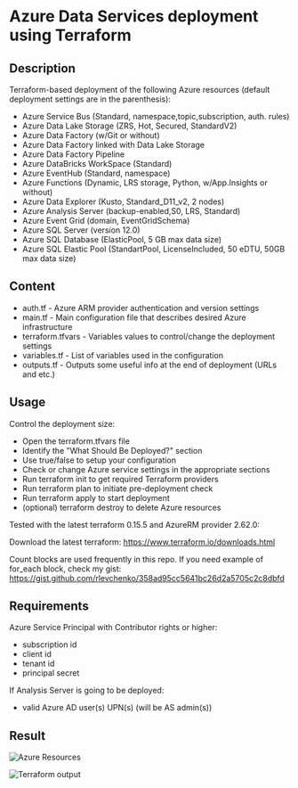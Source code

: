 # Azure Data Services deployment using Terraform

## Description

Terraform-based deployment of the following Azure resources (default deployment settings are in the parenthesis):

- Azure Service Bus (Standard, namespace,topic,subscription, auth. rules)
- Azure Data Lake Storage (ZRS, Hot, Secured, StandardV2)
- Azure Data Factory (w/Git or without)
- Azure Data Factory linked with Data Lake Storage
- Azure Data Factory Pipeline
- Azure DataBricks WorkSpace (Standard)
- Azure EventHub (Standard, namespace)
- Azure Functions (Dynamic, LRS storage, Python, w/App.Insights or without)
- Azure Data Explorer (Kusto, Standard_D11_v2, 2 nodes)
- Azure Analysis Server (backup-enabled,S0, LRS, Standard)
- Azure Event Grid (domain, EventGridSchema)
- Azure SQL Server (version 12.0)
- Azure SQL Database (ElasticPool, 5 GB max data size)
- Azure SQL Elastic Pool (StandartPool, LicenseIncluded, 50 eDTU, 50GB max data size)

## Content

- auth.tf - Azure ARM provider authentication and version settings
- main.tf - Main configuration file that describes desired Azure infrastructure
- terraform.tfvars - Variables values to control/change the deployment settings
- variables.tf - List of variables used in the configuration
- outputs.tf - Outputs some useful info at the end of deployment (URLs and etc.)

## Usage

Control the deployment size:

- Open the terraform.tfvars file
- Identify the "What Should Be Deployed?" section
- Use true/false to setup your configuration
- Check or change Azure service settings in the appropriate sections
- Run terraform init to get required Terraform providers
- Run terraform plan to initiate pre-deployment check
- Run terraform apply to start deployment
- (optional) terraform destroy to delete Azure resources

Tested with the latest terraform 0.15.5 and AzureRM provider 2.62.0:

Download the latest terraform: 
https://www.terraform.io/downloads.html

Count blocks are used frequently in this repo. If you need example of for_each block, check my gist:
https://gist.github.com/rlevchenko/358ad95cc5641bc26d2a5705c2c8dbfd

## Requirements

Azure Service Principal with Contributor rights or higher:

- subscription id
- client id
- tenant id
- principal secret

If Analysis Server is going to be deployed:

- valid Azure AD user(s) UPN(s) (will be AS admin(s))

## Result

![Azure Resources](https://rlevchenko.files.wordpress.com/2021/06/tf-azure-data-list-resources.jpg)

![Terraform output](https://rlevchenko.files.wordpress.com/2021/06/tf-azure-deployed-resources-output.jpg)
